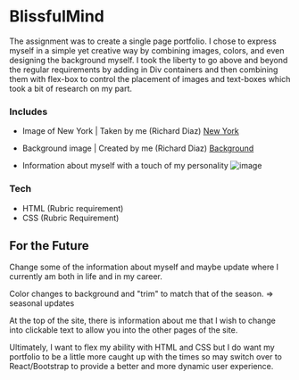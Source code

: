 # BlissfulMind

The assignment was to create a single page portfolio. I chose to express myself in a simple yet creative way by combining images, colors, and even designing the background myself.
I took the liberty to go above and beyond the regular requirements by adding in Div containers and then combining them with flex-box to control the placement of images and 
text-boxes which took a bit of research on my part. 



### Includes

- Image of New York | Taken by me (Richard Diaz)
[New York](Images/new-york.jpg)

- Background image | Created by me (Richard Diaz)
[Background](Images/colorful-background.jpg)

- Information about myself with a touch of my personality
![image](https://user-images.githubusercontent.com/81324754/130396422-9ed3f66b-a71d-48cf-a96b-c222129b2bac.png)
### Tech

- HTML (Rubric requirement)
- CSS (Rubric Requirement)



## For the Future
Change some of the information about myself and maybe update where I currently am both in life and in my career. 

Color changes to background and "trim" to match that of the season. => seasonal updates

At the top of the site, there is information about me that I wish to change into clickable text to allow you into the other pages of the site. 

Ultimately, I want to flex my ability with HTML and CSS but I do want my portfolio to be a little more caught up with the times so may switch over to React/Bootstrap to provide a 
better and more dynamic user experience.
